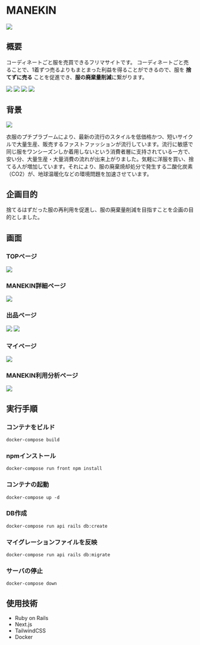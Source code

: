 # MANEKIN
![](https://i.imgur.com/8ALNb8m.jpg)

## 概要
 コーディネートごと服を売買できるフリマサイトです。
コーディネートごと売ることで、1着ずつ売るよりもまとまった利益を得ることができるので、服を **捨てずに売る** ことを促進でき、**服の廃棄量削減**に繋がります。

![](https://i.imgur.com/1JA6eWR.jpg)
![](https://i.imgur.com/2flcDUn.png)
![](https://i.imgur.com/Qf83goz.png)
![](https://i.imgur.com/zTql0C8.png)

## 背景
![](https://i.imgur.com/tqBtkbm.png)

 衣服のプチプラブームにより、最新の流行のスタイルを低価格かつ、短いサイクルで大量生産、販売するファストファッションが流行しています。流行に敏感で同じ服をワンシーズンしか着用しないという消費者層に支持されている一方で、安い分、大量生産・大量消費の流れが出来上がりました。気軽に洋服を買い、捨てる人が増加しています。それにより、服の廃棄焼却処分で発生する二酸化炭素（CO2）が、地球温暖化などの環境問題を加速させています。

## 企画目的
 捨てるはずだった服の再利用を促進し、服の廃棄量削減を目指すことを企画の目的としました。

## 画面
### TOPページ
![](https://i.imgur.com/iRR6drG.jpg)
### MANEKIN詳細ページ
![](https://i.imgur.com/hlIsuOb.png)
### 出品ページ
![](https://i.imgur.com/8NkXKbM.png)
![](https://i.imgur.com/znw37JS.png)
### マイページ
![](https://i.imgur.com/Y3RRt0m.png)
### MANEKIN利用分析ページ
![](https://i.imgur.com/AFzGafm.png)

## 実行手順
### コンテナをビルド
`docker-compose build`
### npmインストール
`docker-compose run front npm install`
### コンテナの起動
`docker-compose up -d`
### DB作成
`docker-compose run api rails db:create`
### マイグレーションファイルを反映
`docker-compose run api rails db:migrate`
### サーバの停止
`docker-compose down`

## 使用技術
- Ruby on Rails
- Next.js
- TailwindCSS
- Docker